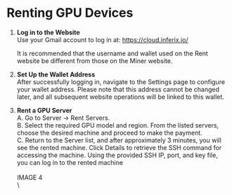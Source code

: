 # Renting GPU Devices

1.  **Log in to the Website**\
    Use your Gmail account to log in at: https://cloud.inferix.io/

    It is recommended that the username and wallet used on the Rent website be different from those on the Miner website.
2. **Set Up the Wallet Address** \
   After successfully logging in, navigate to the Settings page to configure your wallet address. Please note that this address cannot be changed later, and all subsequent website operations will be linked to this wallet.
3. **Rent a GPU Server** \
   A. Go to Server → Rent Servers. \
   B. Select the required GPU model and region. From the listed servers, choose the desired machine and proceed to make the payment. \
   C. Return to the Server list, and after approximately 3 minutes, you will see the rented machine. Click Details to retrieve the SSH command for accessing the machine. Using the provided SSH IP, port, and key file, you can log in to the rented machine\
   \
   IMAGE 4\
   \
